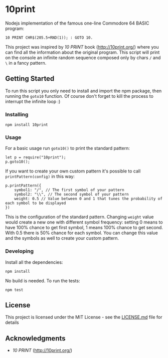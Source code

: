 # 10print

Nodejs implementation of the famous one-line Commodore 64 BASIC program: 
```
10 PRINT CHR$(205.5+RND(1)); : GOTO 10. 
```
This project was inspired by _10 PRINT_ book (http://10print.org/) where you can find all the information about the original program.
This script will print on the console an infinite random sequence composed only by chars `/` and `\` in a fancy pattern.

## Getting Started

To run this script you only need to install and import the npm package, then running the `goto10` function. Of course don't forget to kill the process to interrupt the infinite loop :)

### Installing
```
npm install 10print
```

### Usage
For a basic usage run `goto10()` to print the standard pattern: 
```
let p = require("10print");
p.goto10();
```

If you want to create your own custom pattern it's possible to call `printPattern(config)` in this way:
```
p.printPattern({
    symbol1: "/", // The first symbol of your pattern
    symbol2: "\\", // The second symbol of your pattern
    weight: 0.5 // Value between 0 and 1 that tunes the probability of each symbol to be displayed
})
```
This is the configuration of the standard pattern. Changing `weight` value would create a new one with different symbol frequency: setting 0 means to have 100% chance to get first symbol, 1 means 100% chance to get second. With 0.5 there is 50% chance for each symbol.
You can change this value and the symbols as well to create your custom pattern.

### Developing
Install all the dependencies:
```
npm install
```
No build is needed. To run the tests:
```
npm test
```


## License

This project is licensed under the MIT License - see the [LICENSE.md](LICENSE.md) file for details

## Acknowledgments

* _10 PRINT_ (http://10print.org/)
